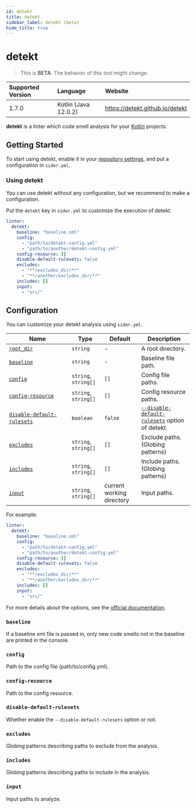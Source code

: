 ```yaml
---
id: detekt
title: detekt
sidebar_label: detekt (beta)
hide_title: true
---
```


# detekt

> This is **BETA**. The behavior of this tool might change.

| Supported Version | Language             | Website                         |
| :---------------- | :------------------- | :------------------------------ |
| 1.7.0             | Kotlin (Java 12.0.2) | https://detekt.github.io/detekt |

**detekt** is a linter which code smell analysis for your [Kotlin](https://kotlinlang.org) projects.

## Getting Started

To start using detekt, enable it in your [repository settings](../../getting-started/repository-settings.md), and put a configuration in `sider.yml`.

### Using detekt

You can use detekt without any configuration, but we recommend to make a configuration.

Put the `detekt` key in `sider.yml` to customize the execution of detekt.

```yaml
linter:
  detekt:
    baseline: "baseline.xml"
    config:
      - "path/to/detekt-config.yml"
      - "path/to/another/detekt-config.yml"
    config-resource: []
    disable-default-rulesets: false
    excludes:
      - "**/excludes_dir/**"
      - "**/another/excludes_dir/**"
    includes: []
    input:
      - "src/"
```

## Configuration

You can customize your detekt analysis using `sider.yml`.

| Name                                                                        | Type                 | Default                   | Description                                                                                    |
| --------------------------------------------------------------------------- | -------------------- | ------------------------- | ---------------------------------------------------------------------------------------------- |
| [`root_dir`](../../getting-started/custom-configuration.md#root_dir-option) | `string`             | -                         | A root directory.                                                                              |
| [`baseline`](#baseline) 　　　　　　　　                                    | `string`             | -                         | Baseline file path.                                                                            |
| [`config`](#config) 　　　　　　　　                                        | `string`, `string[]` | `[]`                      | Config file paths.                                                                             |
| [`config-resource`](#config-resource) 　　　　　　　　                      | `string`, `string[]` | `[]`                      | Config resource paths.                                                                         |
| [`disable-default-rulesets`](#disable-default-rulesets) 　　　　　　　　    | `boolean`            | `false`                   | [`--disable-default-rulesets`](https://arturbosch.github.io/detekt/cli.html) option of detekt. |
| [`excludes`](#excludes) 　　　　　　　　                                    | `string`, `string[]` | `[]`                      | Exclude paths. (Globing patterns)                                                              |
| [`includes`](#includes) 　　　　　　　　                                    | `string`, `string[]` | `[]`                      | Include paths. (Globing patterns)                                                              |
| [`input`](#input) 　　　　　　　　                                          | `string`, `string[]` | current working directory | Input paths.                                                                                   |

For example:

```yaml
linter:
  detekt:
    baseline: "baseline.xml"
    config:
      - "path/to/detekt-config.yml"
      - "path/to/another/detekt-config.yml"
    config-resource: []
    disable-default-rulesets: false
    excludes:
      - "**/excludes_dir/**"
      - "**/another/excludes_dir/**"
    includes: []
    input:
      - "src/"
```

For more details about the options, see the [official documentation](https://arturbosch.github.io/detekt/cli.html).

### `baseline`

If a baseline xml file is passed in, only new code smells not in the baseline are printed in the console.

### `config`

Path to the config file (path/to/config.yml).

### `config-resource`

Path to the config resource.

### `disable-default-rulesets`

Whether enable the `--disable-default-rulesets` option or not.

### `excludes`

Globing patterns describing paths to exclude from the analysis.

### `includes`

Globing patterns describing paths to include in the analysis.

### `input`

Input paths to analyze.
